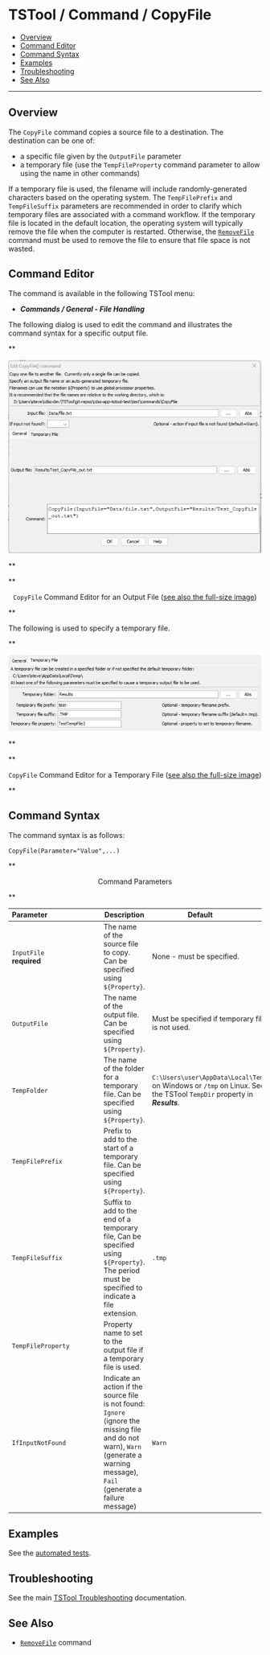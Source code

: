 # TSTool / Command / CopyFile #

*   [Overview](#overview)
*   [Command Editor](#command-editor)
*   [Command Syntax](#command-syntax)
*   [Examples](#examples)
*   [Troubleshooting](#troubleshooting)
*   [See Also](#see-also)

-------------------------

## Overview ##

The `CopyFile` command copies a source file to a destination.
The destination can be one of:

*   a specific file given by the `OutputFile` parameter
*   a temporary file (use the `TempFileProperty` command parameter to allow using the name in other commands)

If a temporary file is used, the filename will include randomly-generated characters
based on the operating system.
The `TempFilePrefix` and `TempFileSuffix` parameters are recommended in order to
clarify which temporary files are associated with a command workflow.
If the temporary file is located in the default location,
the operating system will typically remove the file when the computer is restarted.
Otherwise, the [`RemoveFile`](../RemoveFile/RemoveFile.md) command
must be used to remove the file to ensure that file space is not wasted.

## Command Editor ##

The command is available in the following TSTool menu:

*   ***Commands / General - File Handling***

The following dialog is used to edit the command and illustrates the command syntax for a specific output file.

**<p style="text-align: center;">
![CopyFile command editor for an output file](CopyFile.png)
</p>**

**<p style="text-align: center;">
`CopyFile` Command Editor for an Output File (<a href="../CopyFile.png">see also the full-size image</a>)
</p>**

The following is used to specify a temporary file.

**<p style="text-align: center;">
![CopyFile command editor for a temporary file](CopyFile-Temp.png)
</p>**

**<p style="text-align: center;">
`CopyFile` Command Editor for a Temporary File (<a href="../CopyFile-Temp.png">see also the full-size image</a>)
</p>**

## Command Syntax ##

The command syntax is as follows:

```text
CopyFile(Parameter="Value",...)
```
**<p style="text-align: center;">
Command Parameters
</p>**

| **Parameter**&nbsp;&nbsp;&nbsp;&nbsp;&nbsp;&nbsp;&nbsp;&nbsp;&nbsp;&nbsp;&nbsp;&nbsp;&nbsp;&nbsp;&nbsp;&nbsp;&nbsp;&nbsp;&nbsp;&nbsp;&nbsp;&nbsp;&nbsp;&nbsp;&nbsp;&nbsp; | **Description** | **Default**&nbsp;&nbsp;&nbsp;&nbsp;&nbsp;&nbsp;&nbsp;&nbsp;&nbsp;&nbsp; |
| --------------|-----------------|----------------- |
| `InputFile`<br>**required** | The name of the source file to copy. Can be specified using `${Property}`. | None - must be specified. |
| `OutputFile` | The name of the output file. Can be specified using `${Property}`. | Must be specified if temporary file is not used. |
| `TempFolder` | The name of the folder for a temporary file. Can be specified using `${Property}`. | `C:\Users\user\AppData\Local\Temp` on Windows or `/tmp` on Linux.  See the TSTool `TempDir` property in ***Results***. |
| `TempFilePrefix` | Prefix to add to the start of a temporary file. Can be specified using `${Property}`.| |
| `TempFileSuffix` | Suffix to add to the end of a temporary file, Can be specified using `${Property}`. The period must be specified to indicate a file extension. | `.tmp` |
| `TempFileProperty` | Property name to set to the output file if a temporary file is used. | |
| `IfInputNotFound` | Indicate an action if the source file is not found:  `Ignore` (ignore the missing file and do not warn), `Warn` (generate a warning message), `Fail` (generate a failure message) | `Warn` |

## Examples ##

See the [automated tests](https://github.com/OpenCDSS/cdss-app-tstool-test/tree/master/test/commands/CopyFile).

## Troubleshooting ##

See the main [TSTool Troubleshooting](../../troubleshooting/troubleshooting.md) documentation.

## See Also ##

*   [`RemoveFile`](../RemoveFile/RemoveFile.md) command
